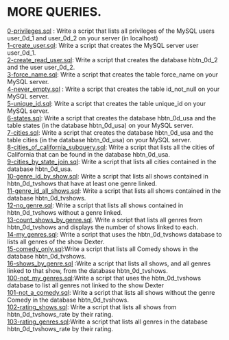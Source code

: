 # MORE QUERIES.
[0-privileges.sql](0-privileges.sql) : Write a script that lists all privileges of the MySQL users user_0d_1 and user_0d_2 on your server (in localhost) <br/>
[1-create_user.sql](1-create_user.sql): Write a script that creates the MySQL server user user_0d_1.<br/>
[2-create_read_user.sql](2-create_read_user.sql): Write a script that creates the database hbtn_0d_2 and the user user_0d_2. <br/>
[3-force_name.sql](3-force_name.sql): Write a script that creates the table force_name on your MySQL server. <br/>
[4-never_empty.sql](4-never_empty.sql) : Write a script that creates the table id_not_null on your MySQL server.<br/>
[5-unique_id.sql](5-unique_id.sql): Write a script that creates the table unique_id on your MySQL server.<br/>
[6-states.sql](6-states.sql): Write a script that creates the database hbtn_0d_usa and the table states (in the database hbtn_0d_usa) on your MySQL server. <br/>
[7-cities.sql](7-cities.sql): Write a script that creates the database hbtn_0d_usa and the table cities (in the database hbtn_0d_usa) on your MySQL server. <br/>
[8-cities_of_california_subquery.sql](8-cities_of_california_subquery.sql): Write a script that lists all the cities of California that can be found in the database hbtn_0d_usa. <br/>
[9-cities_by_state_join.sql](9-cities_by_state_join.sql): Write a script that lists all cities contained in the database hbtn_0d_usa.<br/>
[10-genre_id_by_show.sql](10-genre_id_by_show.sql): Write a script that lists all shows contained in hbtn_0d_tvshows that have at least one genre linked.<br/>
[11-genre_id_all_shows.sql](11-genre_id_all_shows.sql): Write a script that lists all shows contained in the database hbtn_0d_tvshows.<br/>
[12-no_genre.sql](12-no_genre.sql): Write a script that lists all shows contained in hbtn_0d_tvshows without a genre linked. <br/>
[13-count_shows_by_genre.sql](13-count_shows_by_genre.sql). Write a script that lists all genres from hbtn_0d_tvshows and displays the number of shows linked to each.<br/>
[14-my_genres.sql](14-my_genres.sql): Write a script that uses the hbtn_0d_tvshows database to lists all genres of the show Dexter.<br/>
[15-comedy_only.sql](15-comedy_only.sql):Write a script that lists all Comedy shows in the database hbtn_0d_tvshows. <br/>
[16-shows_by_genre.sql](16-shows_by_genre.sql) :Write a script that lists all shows, and all genres linked to that show, from the database hbtn_0d_tvshows. <br/>
[100-not_my_genres.sql](100-not_my_genres.sql):Write a script that uses the hbtn_0d_tvshows database to list all genres not linked to the show Dexter  <br/>
[101-not_a_comedy.sql](101-not_a_comedy.sql): Write a script that lists all shows without the genre Comedy in the database hbtn_0d_tvshows. <br/>
[102-rating_shows.sql](102-rating_shows.sql): Write a script that lists all shows from hbtn_0d_tvshows_rate by their rating. <br/>
[103-rating_genres.sql](103-rating_genres.sql):Write a script that lists all genres in the database hbtn_0d_tvshows_rate by their rating. <br/>